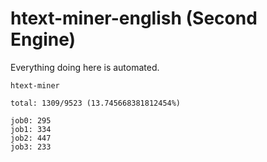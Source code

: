 # htext-miner-english (Second Engine)

Everything doing here is automated.

```
htext-miner

total: 1309/9523 (13.745668381812454%)

job0: 295
job1: 334
job2: 447
job3: 233
```